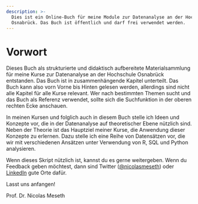 ```yaml
---
description: >-
  Dies ist ein Online-Buch für meine Module zur Datenanalyse an der Hochschule
  Osnabrück. Das Buch ist öffentlich und darf frei verwendet werden.
---
```


# Vorwort

Dieses Buch als strukturierte und didaktisch aufbereitete Materialsammlung für meine Kurse zur Datenanalyse an der Hochschule Osnabrück entstanden. Das Buch ist in zusammenhängende Kapitel unterteilt. Das Buch kann also vorn Vorne bis Hinten gelesen werden, allerdings sind nicht alle Kapitel für alle Kurse relevant. Wer nach bestimmten Themen sucht und das Buch als Referenz verwendet, sollte sich die Suchfunktion in der oberen rechten Ecke anschauen.&#x20;

In meinen Kursen und folglich auch in diesem Buch stelle ich Ideen und Konzepte vor, die in der Datenanalyse auf theoretischer Ebene nützlich sind. Neben der Theorie ist das Hauptziel meiner Kurse, die Anwendung dieser Konzepte zu erlernen. Dazu stelle ich eine Reihe von Datensätzen vor, die wir mit verschiedenen Ansätzen unter Verwendung von R, SQL und Python analysieren.&#x20;

Wenn dieses Skript nützlich ist, kannst du es gerne weitergeben. Wenn du Feedback geben möchtest, dann sind Twitter ([@nicolasmeseth](https://twitter.com/nicolasmeseth)) oder [LinkedIn](https://www.linkedin.com/in/nicolasmeseth) gute Orte dafür.&#x20;

Lasst uns anfangen!&#x20;

Prof. Dr. Nicolas Meseth
